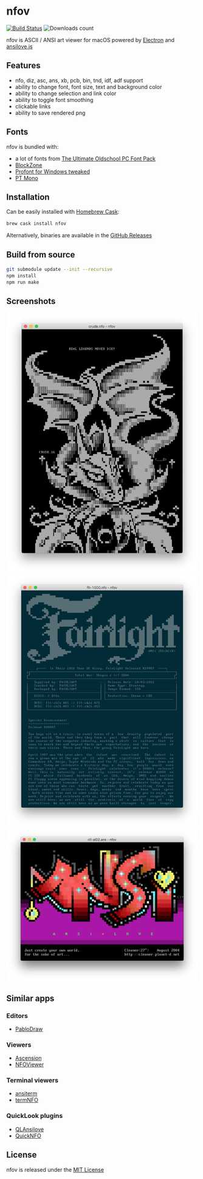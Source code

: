 # nfov

[![Build Status](https://travis-ci.org/nrlquaker/nfov.svg?branch=master)](https://travis-ci.org/nrlquaker/nfov)
![Downloads count](https://img.shields.io/github/downloads/nrlquaker/nfov/total.svg)

nfov is ASCII / ANSI art viewer for macOS powered by [Electron](https://electronjs.org) and [ansilove.js](https://github.com/ansilove/ansilove.js)

## Features

- nfo, diz, asc, ans, xb, pcb, bin, tnd, idf, adf support
- ability to change font, font size, text and background color
- ability to change selection and link color
- ability to toggle font smoothing
- clickable links
- ability to save rendered png

## Fonts

nfov is bundled with:

- a lot of fonts from [The Ultimate Oldschool PC Font Pack](http://int10h.org/oldschool-pc-fonts)
- [BlockZone](https://github.com/ansilove/BlockZone)
- [Profont for Windows tweaked](http://tobiasjung.name/profont)
- [PT Mono](https://fonts.google.com/specimen/PT+Mono)

## Installation

Can be easily installed with [Homebrew Cask](https://caskroom.github.io):

```sh
brew cask install nfov
```

Alternatively, binaries are available in the [GitHub Releases](https://github.com/nrlquaker/nfov/releases)

## Build from source

```sh
git submodule update --init --recursive
npm install
npm run make
```

## Screenshots

![nfov screenshot](./screenshots/crude.nfo.png)
![nfov screenshot](./screenshots/flt-1000.nfo.png)
![nfov screenshot](./screenshots/cl!-al02.ans.png)

## Similar apps

### Editors

- [PabloDraw](http://picoe.ca/products/pablodraw)

### Viewers

- [Ascension](https://github.com/ansilove/Ascension)
- [NFOViewer](http://blockart.sourceforge.net)

### Terminal viewers

- [ansiterm](https://github.com/jcs/ansiterm)
- [termNFO](https://github.com/phracker/termNFO)

### QuickLook plugins

- [QLAnsilove](https://github.com/ansilove/QLAnsilove)
- [QuickNFO](https://github.com/planbnet/QuickNFO)

## License

nfov is released under the [MIT License](https://github.com/nrlquaker/nfov/blob/master/LICENSE)
